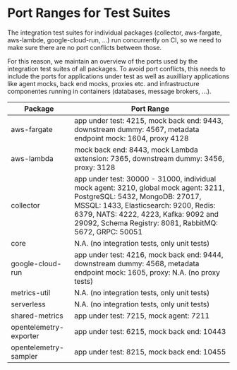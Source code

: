 Port Ranges for Test Suites
===========================

The integration test suites for individual packages (collector, aws-fargate, aws-lambde, google-cloud-run, ...) run concurrently on CI, so we need to make sure there are no port conflicts between those.

For this reason, we maintain an overview of the ports used by the integration test suites of all packages. To avoid port conflicts, this needs to include the ports for applications under test as well as auxilliary applications like agent mocks, back end mocks, proxies etc. and infrastructure componentes running in containers (databases, message brokers, ...).

| Package              | Port Range |
| -------------------- | ---------- |
| aws-fargate          | app under test: 4215, mock back end: 9443, downstream dummy: 4567, metadata endpoint mock: 1604, proxy 4128 |
| aws-lambda           | mock back end: 8443, mock Lambda extension: 7365, downstream dummy: 3456, proxy: 3128 |
| collector            | app under test: 30000 - 31000, individual mock agent: 3210, global mock agent: 3211, PostgreSQL: 5432, MongoDB: 27017, MSSQL: 1433, Elasticsearch: 9200, Redis: 6379, NATS: 4222, 4223, Kafka: 9092 and 29092, Schema Registry: 8081, RabbitMQ: 5672, GRPC:  50051 |
| core                 | N.A. (no integration tests, only unit tests) |
| google-cloud-run     | app under test: 4216, mock back end: 9444, downstream dummy: 4568, metadata endpoint mock: 1605, proxy: N.A. (no proxy tests) |
| metrics-util         | N.A. (no integration tests, only unit tests) |
| serverless           | N.A. (no integration tests, only unit tests) |
| shared-metrics         | app under test: 7215, mock agent: 7211 |
| opentelemetry-exporter | app under test: 6215, mock back end: 10443 |
| opentelemetry-sampler  | app under test: 8215, mock back end: 10455 |
